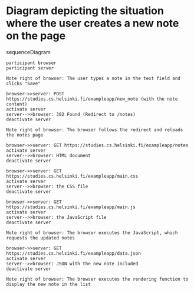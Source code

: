 # Diagram depicting the situation where the user creates a new note on the page  


sequenceDiagram 

    participant browser  
    participant server  

    Note right of browser: The user types a note in the text field and clicks "Save"

    browser->>server: POST https://studies.cs.helsinki.fi/exampleapp/new_note (with the note content)
    activate server
    server-->>browser: 302 Found (Redirect to /notes)
    deactivate server

    Note right of browser: The browser follows the redirect and reloads the notes page

    browser->>server: GET https://studies.cs.helsinki.fi/exampleapp/notes
    activate server
    server-->>browser: HTML document
    deactivate server

    browser->>server: GET https://studies.cs.helsinki.fi/exampleapp/main.css
    activate server
    server-->>browser: the CSS file
    deactivate server

    browser->>server: GET https://studies.cs.helsinki.fi/exampleapp/main.js
    activate server
    server-->>browser: the JavaScript file
    deactivate server

    Note right of browser: The browser executes the JavaScript, which requests the updated notes

    browser->>server: GET https://studies.cs.helsinki.fi/exampleapp/data.json
    activate server
    server-->>browser: JSON with the new note included
    deactivate server

    Note right of browser: The browser executes the rendering function to display the new note in the list

